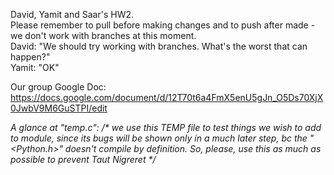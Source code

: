 David, Yamit and Saar's HW2.
<br>
Please remember to pull before making changes and to push after made - we don't work with branches at this moment.
<br>
David: "We should try working with branches. What's the worst that can happen?"
<br>
Yamit: "OK"

Our group Google Doc: https://docs.google.com/document/d/12T70t6a4FmX5enU5gJn_O5Ds70XjX0JwbV9M6GuSTPI/edit

_A glance at "temp.c":_ 
_/* we use this TEMP file to test things we wish to add to module, since its bugs 
will be shown only in a much later step, bc the "<Python.h>" doesn't compile by definition.
So, please, use this as much as possible to prevent Taut Nigreret */_
